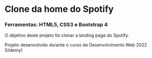 # Clone da home do Spotify
### Ferramentas: HTML5, CSS3 e Bootstrap 4

O objetivo deste projeto foi clonar a landing page do Spotify.

Projeto desenvolvido durante o curso de Desenvolvimento Web 2022 (Udemy)
